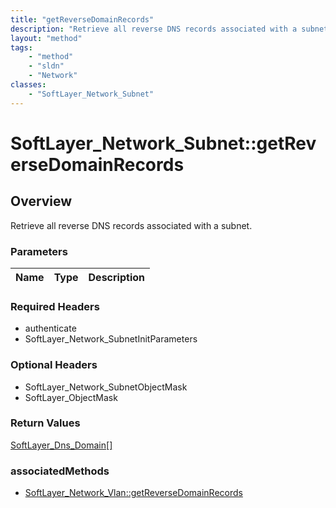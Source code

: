 ```yaml
---
title: "getReverseDomainRecords"
description: "Retrieve all reverse DNS records associated with a subnet."
layout: "method"
tags:
    - "method"
    - "sldn"
    - "Network"
classes:
    - "SoftLayer_Network_Subnet"
---
```

# SoftLayer_Network_Subnet::getReverseDomainRecords
## Overview 
Retrieve all reverse DNS records associated with a subnet. 

### Parameters 
|Name | Type | Description |
| --- | --- | --- |


### Required Headers
* authenticate
* SoftLayer_Network_SubnetInitParameters

### Optional Headers
* SoftLayer_Network_SubnetObjectMask
* SoftLayer_ObjectMask

### Return Values
<a href='/reference/datatypes/SoftLayer_Dns_Domain'>SoftLayer_Dns_Domain[] </a>


### associatedMethods

*  [SoftLayer_Network_Vlan::getReverseDomainRecords](/reference/services/SoftLayer_Network_Vlan/getReverseDomainRecords )

